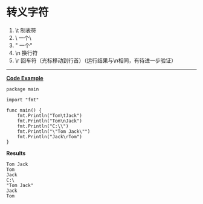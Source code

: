 # 转义字符
1. \t 制表符
2. \\ 一个\
3. \" 一个"
4. \n 换行符
5. \r 回车符（光标移动到行首）（运行结果与\n相同，有待进一步验证）
---
**[Code Example](https://github.com/PEIXingting/Go/blob/master/Learning%20Codes/Escape%20Char.go)**
```
package main

import "fmt"

func main() {
	fmt.Println("Tom\tJack")
	fmt.Println("Tom\nJack")
	fmt.Println("C:\\")
	fmt.Println("\"Tom Jack\"")
	fmt.Println("Jack\rTom")
}
```
**Results**
```
Tom	Jack
Tom
Jack
C:\
"Tom Jack"
Jack
Tom
```
